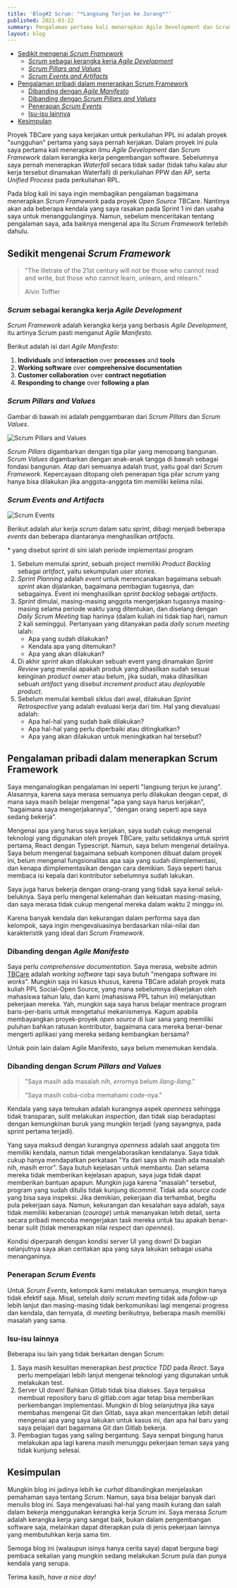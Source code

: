 ```yaml
---
title: 'Blog#2 Scrum: "*Langsung Terjun ke Jurang*"'
published: 2021-03-22
summary: Pengalaman pertama kali menerapkan Agile Development dan Scrum pada pengembangan perangkat lunak.
layout: blog
---
```


<div slot="toc">

- [Sedikit mengenai *Scrum Framework*](#sedikit-mengenai-scrum-framework)
  - [*Scrum* sebagai kerangka kerja *Agile Development*](#scrum-sebagai-kerangka-kerja-agile-development)
  - [*Scrum Pillars and Values*](#scrum-pillars-and-values)
  - [*Scrum Events and Artifacts*](#scrum-events-and-artifacts)
- [Pengalaman pribadi dalam menerapkan Scrum Framework](#pengalaman-pribadi-dalam-menerapkan-scrum-framework)
  - [Dibanding dengan *Agile Manifesto*](#dibanding-dengan-agile-manifesto)
  - [Dibanding dengan *Scrum Pillars and Values*](#dibanding-dengan-scrum-pillars-and-values)
  - [Penerapan *Scrum Events*](#penerapan-scrum-events)
  - [Isu-isu lainnya](#isu-isu-lainnya)
- [Kesimpulan](#kesimpulan)

</div>


Proyek TBCare yang saya kerjakan untuk perkuliahan PPL ini adalah proyek "sungguhan" pertama yang saya pernah kerjakan. Dalam proyek ini pula saya pertama kali menerapkan ilmu *Agile Development* dan *Scrum Framework* dalam kerangka kerja pengembangan software. Sebelumnya saya pernah menerapkan *Waterfall* secara tidak sadar (tidak tahu kalau alur kerja tersebut dinamakan Waterfall) di perkuliahan PPW dan AP, serta *Unified Process* pada perkuliahan RPL. 

Pada blog kali ini saya ingin membagikan pengalaman bagaimana menerapkan *Scrum Framework* pada proyek *Open Source* TBCare. Nantinya akan ada beberapa kendala yang saya rasakan pada Sprint 1 ini dan usaha saya untuk menanggulanginya. Namun, sebelum menceritakan tentang pengalaman saya, ada baiknya mengenal apa itu *Scrum Framework* terlebih dahulu.

## Sedikit mengenai *Scrum Framework*

> "The illetrate of the 21st century will not be those who cannot read and write, but those who cannot learn, unlearn, and relearn."
> 
> Alvin Toffler

### *Scrum* sebagai kerangka kerja *Agile Development*

*Scrum Framework* adalah kerangka kerja yang berbasis *Agile Development*, itu artinya Scrum pasti menganut *Agile Manifesto*.

Berikut adalah isi dari *Agile Manifesto*:

1. **Individuals** and **interaction** over **processes** and **tools**
2. **Working software** over **comprehensive documentation**
3. **Customer collaboration** over **contract negotiation**
4. **Responding to change** over **following a plan**

### *Scrum Pillars and Values*

Gambar di bawah ini adalah penggambaran dari *Scrum Pillars* dan *Scrum Values*. 

![Scrum Pillars and Values](https://www.pngkit.com/png/detail/495-4954929_june-18-2018-scrum-pillars-and-values.png)

*Scrum Pillars* digambarkan dengan tiga pilar yang menopang bangunan. *Scrum Values* digambarkan dengan anak-anak tangga di bawah sebagai fondasi bangunan. Atap dari semuanya adalah *trust*, yaitu goal dari *Scrum Framework*. Kepercayaan ditopang oleh penerapan tiga pilar scrum yang hanya bisa dilakukan jika anggota-anggota tim memiliki kelima nilai.

### *Scrum Events and Artifacts*

![Scrum Events](https://auditeste.com.br/wp-content/uploads/2020/01/scrum_framework.jpg)

Berikut adalah alur kerja *scrum* dalam satu *sprint*, dibagi menjadi beberapa *events* dan beberapa diantaranya menghasilkan *artifacts*.

\* yang disebut sprint di sini ialah periode implementasi program

1. Sebelum memulai *sprint*, sebuah project memiliki *Product Backlog* sebagai *artifact*, yaitu sekumpulan *user stories*.
2. *Sprint Planning* adalah *event* untuk merencanakan bagaimana sebuah *sprint* akan dijalankan, bagaimana pembagian tugasnya, dan sebagainya. Event ini menghasilkan *sprint backlog* sebagai *artifacts*.
3. *Sprint* dimulai, masing-masing anggota mengerjakan tugasnya masing-masing selama periode waktu yang ditentukan, dan diselang dengan *Daily Scrum Meeting* tiap harinya (dalam kuliah ini tidak tiap hari, namun 2 kali seminggu). Pertanyaan yang ditanyakan pada *daily scrum meeting* ialah:
   - Apa yang sudah dilakukan?
   - Kendala apa yang ditemukan?
   - Apa yang akan dilakukan?
4. Di akhir *sprint* akan dilakukan sebuah event yang dinamakan *Sprint Review* yang menilai apakah produk yang dihasilkan sudah sesuai keinginan *product owner* atau belum, jika sudah, maka dihasilkan sebuah *artifact* yang disebut *increment product* atau *deployable product*.
5. Sebelum memulai kembali siklus dari awal, dilakukan *Sprint Retrospective* yang adalah evaluasi kerja dari tim. Hal yang dievaluasi adalah:
   - Apa hal-hal yang sudah baik dilakukan?
   - Apa hal-hal yang perlu diperbaiki atau ditingkatkan?
   - Apa yang akan dilakukan untuk meningkatkan hal tersebut?

## Pengalaman pribadi dalam menerapkan Scrum Framework

Saya menganalogikan pengalaman ini seperti "langsung terjun ke jurang". Alasannya, karena saya merasa semuanya perlu dilakukan dengan cepat, di mana saya masih belajar mengenal "apa yang saya harus kerjakan", "bagaimana saya mengerjakannya", "dengan orang seperti apa saya sedang bekerja". 

Mengenai apa yang harus saya kerjakan, saya sudah cukup mengenal teknologi yang digunakan oleh proyek TBCare, yaitu setidaknya untuk sprint pertama, React dengan Typescript. Namun, saya belum mengenal detailnya. Saya belum mengenal bagaimana sebuah komponen dibuat dalam proyek ini, belum mengenal fungsionalitas apa saja yang sudah diimplementasi, dan kenapa diimplementasikan dengan cara demikian. Saya seperti harus membaca isi kepala dari kontributor sebelumnya sudah lakukan.

Saya juga harus bekerja dengan orang-orang yang tidak saya kenal seluk-beluknya. Saya perlu mengenal kelemahan dan kekuatan masing-masing, dan saya merasa tidak cukup mengenal mereka dalam waktu 2 minggu ini.

Karena banyak kendala dan kekurangan dalam performa saya dan kelompok, saya ingin mengevaluasinya berdasarkan nilai-nilai dan karakteristik yang ideal dari *Scrum Framework*.

### Dibanding dengan *Agile Manifesto*

Saya perlu *comprehensive documentation*. Saya merasa, website admin [TBCare](https://tbcare.cs.ui.ac.id) adalah *working software* tapi saya butuh "mengapa software ini *works*". Mungkin saja ini kasus khusus, karena TBCare adalah proyek mata kuliah PPL Social-Open Source, yang mana sebelumnya dikerjakan oleh mahasiswa tahun lalu, dan kami (mahasiswa PPL tahun ini) melanjutkan pekerjaan mereka. Yah, mungkin saja saya harus belajar mentrace program baris-per-baris untuk mengetahui mekanismenya. Kagum apabila membayangkan proyek-proyek *open source* di luar sana yang memiliki puluhan bahkan ratusan kontributor, bagaimana cara mereka benar-benar mengerti aplikasi yang mereka sedang kembangkan bersama?

Untuk poin lain dalam Agile Manifesto, saya belum menemukan kendala.

### Dibanding dengan *Scrum Pillars and Values*

> "Saya masih ada masalah nih, *error*nya belum *ilang-ilang*."
> 
> "Saya masih coba-coba memahami *code*-nya."

Kendala yang saya temukan adalah kurangnya aspek *openness* sehingga tidak transparan, sulit melakukan *inspection*, dan tidak siap beradaptasi dengan kemungkinan buruk yang mungkin terjadi (yang sayangnya, pada sprint pertama terjadi).

Yang saya maksud dengan kurangnya *openness* adalah saat anggota tim memiliki kendala, namun tidak mengelaborasikan kendalanya. Saya tidak cukup hanya mendapatkan perkataan "Ya dari saya sih masih ada masalah nih, masih error". Saya butuh kejelasan untuk membantu. Dan selama mereka tidak memberikan kejelasan apapun, saya juga tidak dapat memberikan bantuan apapun. Mungkin juga karena "masalah" tersebut, program yang sudah ditulis tidak kunjung di*commit*. Tidak ada *source code* yang bisa saya inspeksi. Jika demikian, pekerjaan dia terhambat, begitu pula pekerjaan saya. Namun, kekurangan dan kesalahan saya adalah, saya tidak memiliki keberanian (*courage*) untuk menanyakan lebih detail, serta secara pribadi mencoba mengerjakan task mereka untuk tau apakah benar-benar sulit (tidak menerapkan nilai *respect* dan *opennes*).

Kondisi diperparah dengan kondisi server UI yang down! Di bagian selanjutnya saya akan ceritakan apa yang saya lakukan sebagai usaha menanganinya.

### Penerapan *Scrum Events*

Untuk *Scrum Events*, kelompok kami melakukan semuanya, mungkin hanya tidak efektif saja. Misal, setelah *daily scrum meeting* tidak ada *follow-up* lebih lanjut dan masing-masing tidak berkomunikasi lagi mengenai progress dan kendala, dan ternyata, di *meeting* berikutnya, beberapa masih memiliki masalah yang sama.

### Isu-isu lainnya

Beberapa isu lain yang tidak berkaitan dengan Scrum:

1. Saya masih kesulitan menerapkan *best practice TDD* pada *React*. Saya perlu mempelajari lebih lanjut mengenai teknologi yang digunakan untuk melakukan test.
2. Server UI down! Bahkan Gitlab tidak bisa diakses. Saya terpaksa membuat repository baru di gitlab.com agar tetap bisa memberikan perkembangan implementasi. Mungkin di blog selanjutnya jika saya membahas mengenai Git dan Gitlab, saya akan menceritakan lebih detail mengenai apa yang saya lakukan untuk kasus ini, dan apa hal baru yang saya pelajari dari bagaimana Git dan Gitlab bekerja.
3. Pembagian tugas yang saling bergantung. Saya sempat bingung harus melakukan apa lagi karena masih menunggu pekerjaan teman saya yang tidak kunjung selesai.

## Kesimpulan

Mungkin blog ini jadinya lebih ke *curhat* dibandingkan menjelaskan pemahaman saya tentang *Scrum*. Namun, saya bisa belajar banyak dari menulis blog ini. Saya mengevaluasi hal-hal yang masih kurang dan salah dalam bekerja menggunakan kerangka kerja *Scrum* ini. Saya merasa *Scrum* adalah kerangka kerja yang sangat baik, bukan dalam pengembangan software saja, melainkan dapat diterapkan pula di jenis pekerjaan lainnya yang membutuhkan kerja sama tim.

Semoga blog ini (walaupun isinya hanya cerita saya) dapat berguna bagi pembaca sekalian yang mungkin sedang melakukan *Scrum* pula dan punya kendala yang serupa. 

Terima kasih, *have a nice day!*
